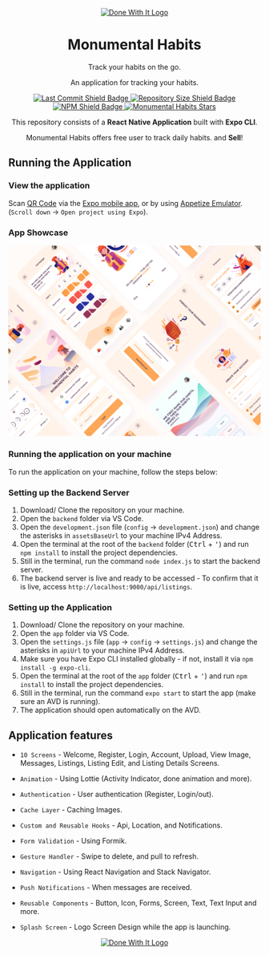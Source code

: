 <p align="center">
    <a href="https://expo.dev/@sabin125/momentual_habit">
        <img src="app/assets/logo.png" width="100" alt="Done With It Logo"/>
    </a>
    <h1 align="center"> Monumental Habits </h1>
    <p align="center">Track your habits on the go.</p>
</p>

<p align="center">
    An application for tracking your habits.
</p>

<p align="center">
    <a href="https://github.com/Sabin-Subedi/momentual_habit_app/commits/dev">
        <img src="https://img.shields.io/github/last-commit/Sabin-Subedi/momentual_habit_app" alt="Last Commit Shield Badge"/>
    </a>
    <a href="https://github.com/nathan-abela/Done-With-It/archive/master.zip">
        <img src="https://img.shields.io/github/repo-size/nathan-abela/Done-With-It" alt="Repository Size Shield Badge"/>
    </a>
    <a href="https://www.npmjs.com/package/npm">
        <img src="https://img.shields.io/npm/v/npm" alt="NPM Shield Badge"/>
    </a>
    <a href="https://github.com/Sabin-Subedi/momentual_habit_app/stargazers">
        <img src="https://img.shields.io/github/stars/Sabin-Subedi/momentual_habit_app?style=social" alt="Monumental Habits Stars" >
    </a>
</p>

<p align="center">
    This repository consists of a <strong>React Native Application</strong> built with <strong>Expo CLI</strong>.
</p>

<p align="center">
    Monumental Habits offers free user to track daily habits.  and <strong>Sell</strong>!
</p>

## Running the Application

### View the application

Scan [QR Code](https://expo.dev/@sabin125/momentual_habit) via the [Expo mobile app](https://play.google.com/store/apps/details?id=host.exp.exponent), or by using [Appetize Emulator](https://expo.io/appetize-simulator?url=https://expo.io/@sabin125/momentual_habit). (`Scroll down` &#8594; `Open project using Expo`).

### App Showcase

<p align="center">
    <img src="./mocku.png" width="1280" alt="Monumental Habits Screens Mockup"/>
</p>

### Running the application on your machine

To run the application on your machine, follow the steps below:

### Setting up the Backend Server

  1. Download/ Clone the repository on your machine.
  2. Open the `backend` folder via VS Code.
  3. Open the `development.json` file (`config` &#8594; `development.json`) and change the asterisks in `assetsBaseUrl` to your machine IPv4 Address.
  4. Open the terminal at the root of the `backend` folder (<kbd>Ctrl</kbd> + <kbd>'</kbd>) and run `npm install` to install the project dependencies.
  5. Still in the terminal, run the command `node index.js` to start the backend server.
  6. The backend server is live and ready to be accessed - To confirm that it is live, access `http://localhost:9000/api/listings`.

### Setting up the Application

  1. Download/ Clone the repository on your machine.
  2. Open the `app` folder via VS Code.
  3. Open the `settings.js` file (`app` &#8594; `config` &#8594; `settings.js`) and change the asterisks in `apiUrl` to your machine IPv4 Address.
  4. Make sure you have Expo CLI installed globally - if not, install it via `npm install -g expo-cli`.
  5. Open the terminal at the root of the `app` folder (<kbd>Ctrl</kbd> + <kbd>'</kbd>) and run `npm install` to install the project dependencies.
  6. Still in the terminal, run the command `expo start` to start the app (make sure an AVD is running).
  7. The application should open automatically on the AVD.

## Application features

* `10 Screens` - Welcome, Register, Login, Account, Upload, View Image, Messages, Listings, Listing Edit, and Listing Details Screens.

* `Animation` - Using Lottie (Activity Indicator, done animation and more).

* `Authentication` - User authentication (Register, Login/out).

* `Cache Layer` - Caching Images.

* `Custom and Reusable Hooks` - Api, Location, and Notifications.

* `Form Validation` - Using Formik.

* `Gesture Handler` - Swipe to delete, and pull to refresh.

* `Navigation` - Using React Navigation and Stack Navigator.

* `Push Notifications` - When messages are received.

* `Reusable Components` - Button, Icon, Forms, Screen, Text, Text Input and more.

* `Splash Screen` - Logo Screen Design while the app is launching.

<p align="center">
    <a href="https://expo.io/@nathanabela/donewithit">
        <img src="app/app/assets/logo.png" width="50" alt="Done With It Logo"/>
    </a>
</p>

